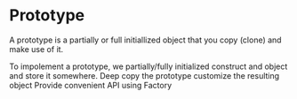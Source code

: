 # Prototype

A prototype is a partially or full initiallized object that you copy (clone) and make use of it.


To impolement a prototype, we partially/fully initialized construct and object and store it somewhere.
Deep copy the prototype
customize the resulting object
Provide convenient API using Factory
